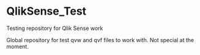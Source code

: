 # QlikSense_Test
Testing repository for Qlik Sense work

Global repository for test qvw and qvf files to work with.
Not special at the moment.

